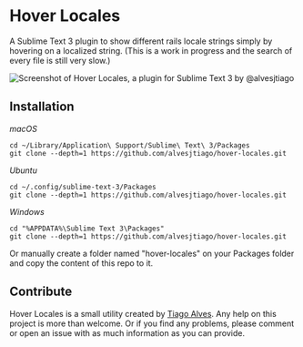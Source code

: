 # Hover Locales

A Sublime Text 3 plugin to show different rails locale strings simply by hovering on a localized string.
(This is a work in progress and the search of every file is still very slow.)

![Screenshot of Hover Locales, a plugin for Sublime Text 3 by @alvesjtiago](http://i.imgur.com/FJhzzYP.png)

## Installation

_macOS_
```
cd ~/Library/Application\ Support/Sublime\ Text\ 3/Packages
git clone --depth=1 https://github.com/alvesjtiago/hover-locales.git
```

_Ubuntu_
```
cd ~/.config/sublime-text-3/Packages
git clone --depth=1 https://github.com/alvesjtiago/hover-locales.git
```

_Windows_
```
cd "%APPDATA%\Sublime Text 3\Packages"
git clone --depth=1 https://github.com/alvesjtiago/hover-locales.git
```

Or manually create a folder named "hover-locales" on your Packages folder and copy the content of this repo to it.

## Contribute

Hover Locales is a small utility created by [Tiago Alves](https://twitter.com/alvesjtiago).
Any help on this project is more than welcome. Or if you find any problems, please comment or open an issue with as much information as you can provide.
